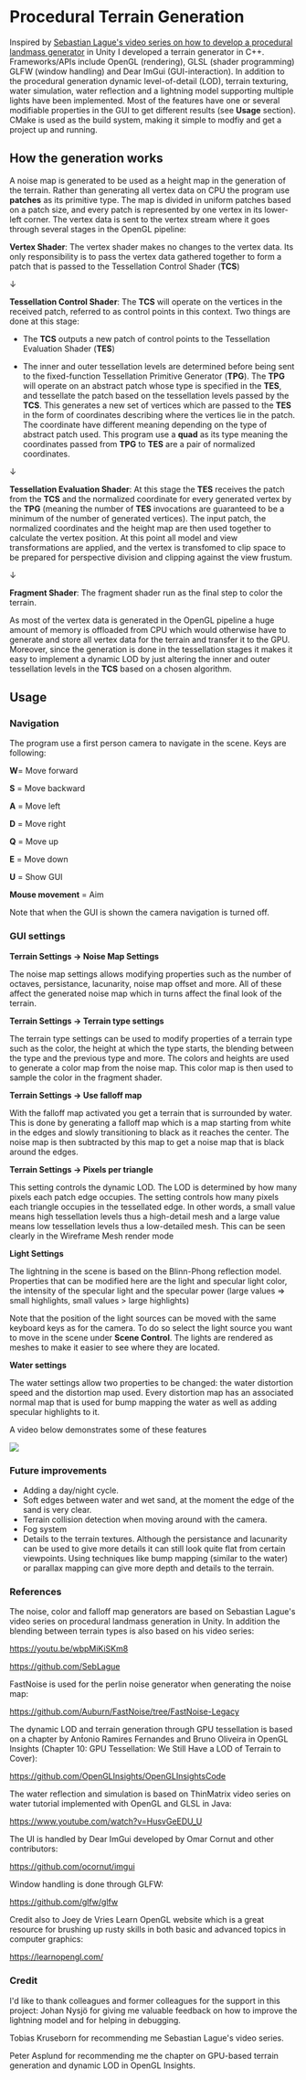 # Procedural Terrain Generation

Inspired by [Sebastian Lague's video series on how to develop a procedural landmass generator](https://youtu.be/wbpMiKiSKm8) in Unity I developed a terrain generator in C++. Frameworks/APIs include OpenGL (rendering), GLSL (shader programming) 
GLFW (window handling) and Dear ImGui (GUI-interaction). In addition to the procedural generation dynamic level-of-detail (LOD), terrain texturing, water simulation, water reflection 
and a lightning model supporting multiple lights have been implemented. Most of the features have one or several modifiable properties in the GUI to get different results (see **Usage** section). 
CMake is used as the build system, making it simple to modfiy and get a project up and running.

## How the generation works
A noise map is generated to be used as a height map in the generation of the terrain. Rather than generating all vertex data on CPU the program use **patches** as its primitive type. The map 
is divided in uniform patches based on a patch size, and every patch is represented by one vertex in its lower-left corner. The vertex data is sent to the vertex stream where it goes through several stages in the OpenGL pipeline:

**Vertex Shader**: The vertex shader makes no changes to the vertex data. Its only responsibility is to pass the vertex data gathered together to form a patch that is passed to the Tessellation Control Shader (**TCS**)

↓

**Tessellation Control Shader**: The **TCS** will operate on the vertices in the received patch, referred to as control points in this context. Two things are done at this stage:

- The **TCS** outputs a new patch of control points to the Tessellation Evaluation Shader (**TES**)

- The inner and outer tessellation levels are determined before being sent to the fixed-function Tessellation Primitive Generator (**TPG**). The **TPG** will operate on an abstract patch whose type is specified in the 
**TES**, and tessellate the patch based on the tessellation levels passed by the **TCS**. This generates a new set of vertices which are passed to the **TES** in the form of coordinates 
describing where the vertices lie in the patch. The coordinate have different meaning depending on the type of abstract patch used. This program use a **quad** as its type meaning the coordinates passed 
from **TPG** to **TES** are a pair of normalized coordinates. 

↓

**Tessellation Evaluation Shader**: At this stage the **TES** receives the patch from the **TCS** and the normalized coordinate for every generated vertex by the **TPG** (meaning the number of **TES** invocations are guaranteed to be a minimum of the number of generated vertices). The input patch, the normalized coordinates and the height map are then used together to calculate the vertex position. At this point all model and view transformations are applied, and the vertex is transfomed to clip space to be prepared for perspective division and clipping against the view frustum.

↓

**Fragment Shader**: The fragment shader run as the final step to color the terrain.

As most of the vertex data is generated in the OpenGL pipeline a huge amount of memory is offloaded from CPU which would otherwise have to generate and store all vertex data for the terrain and transfer it to the GPU.
Moreover, since the generation is done in the tessellation stages it makes it easy to implement a dynamic LOD by just altering the inner and outer tessellation levels in the **TCS** based on a chosen algorithm.

## Usage

### Navigation
The program use a first person camera to navigate in the scene. Keys are following:

**W**= Move forward

**S** = Move backward

**A** = Move left

**D** = Move right

**Q** = Move up

**E** = Move down

**U** = Show GUI

**Mouse movement** = Aim

Note that when the GUI is shown the camera navigation is turned off.

### GUI settings

**Terrain Settings -> Noise Map Settings**

The noise map settings allows modifying properties such as the number of octaves, persistance, lacunarity, noise map offset and more. All of these affect the generated noise map which in turns affect the final look of the terrain.

**Terrain Settings -> Terrain type settings**

The terrain type settings can be used to modify properties of a terrain type such as the color, the height at which the type starts, the blending between the type and the previous type and more. The colors and heights are used to generate a color map from the noise map. This color map is then used to sample the color in the fragment shader.

**Terrain Settings -> Use falloff map**

With the falloff map activated you get a terrain that is surrounded by water. This is done by generating a falloff map which is a map starting from white in the edges and slowly transitioning to black as it reaches the center. The noise map is then subtracted by this map to get a noise map that is black around the edges.

**Terrain Settings -> Pixels per triangle**

This setting controls the dynamic LOD. The LOD is determined by how many pixels each patch edge occupies. The setting controls how many pixels each triangle occupies in the tessellated edge. In other words, a small value means high tessellation levels thus a high-detail mesh and a large value means low tessellation levels thus a low-detailed mesh. This can be seen clearly in the Wireframe Mesh render mode

**Light Settings**

The lightning in the scene is based on the Blinn-Phong reflection model. Properties that can be modified here are the light and specular light color, the intensity of the specular light and the specular power (large values => small highlights, small values > large highlights)

Note that the position of the light sources can be moved with the same keyboard keys as for the camera. To do so select the  light source you want to move in the scene under **Scene Control**. The lights are rendered as meshes to make it easier to see where they are located.

**Water settings**

The water settings allow two properties to be changed: the water distortion speed and the distortion map used. Every distortion map has an associated normal map that is used for bump mapping the water as well as adding specular highlights to it.

A video below demonstrates some of these features

[![](http://img.youtube.com/vi/8Yf5n6LFYsU/0.jpg)](http://www.youtube.com/watch?v=8Yf5n6LFYsU "Procedural Terrain Generation")

### Future improvements

- Adding a day/night cycle.
- Soft edges between water and wet sand, at the moment the edge of the sand is very clear.
- Terrain collision detection when moving around with the camera.
- Fog system
- Details to the terrain textures. Although the persistance and lacunarity can be used to give more details it can still look quite flat from certain viewpoints. Using techniques like bump mapping (similar to the water) or parallax mapping can give more depth and details to the terrain.

### References

The noise, color and falloff map generators are based on Sebastian Lague's video series on procedural landmass generation in 
Unity. In addition the blending between terrain types is also based on his video series:

https://youtu.be/wbpMiKiSKm8

https://github.com/SebLague

FastNoise is used for the perlin noise generator when generating the noise map:

https://github.com/Auburn/FastNoise/tree/FastNoise-Legacy

The dynamic LOD and terrain generation through GPU tessellation is based on a chapter by Ant́onio Ramires Fernandes and Bruno Oliveira in OpenGL Insights (Chapter 10: GPU Tessellation: We Still Have a LOD of Terrain to Cover):

https://github.com/OpenGLInsights/OpenGLInsightsCode

The water reflection and simulation is based on ThinMatrix video series on water tutorial implemented with OpenGL and GLSL in Java:

https://www.youtube.com/watch?v=HusvGeEDU_U

The UI is handled by Dear ImGui developed by Omar Cornut and other contributors:

https://github.com/ocornut/imgui

Window handling is done through GLFW:

https://github.com/glfw/glfw

Credit also to Joey de Vries Learn OpenGL website which is a great resource for brushing up rusty skills in both basic and advanced topics in computer graphics:

https://learnopengl.com/

### Credit

I'd like to thank colleagues and former colleagues for the support in this project: 
Johan Nysjö for giving me valuable feedback on how to improve the lightning model and for helping in debugging.

Tobias Kruseborn for recommending me Sebastian Lague's video series.

Peter Asplund for recommending me the chapter on GPU-based terrain generation and dynamic LOD in OpenGL Insights.
